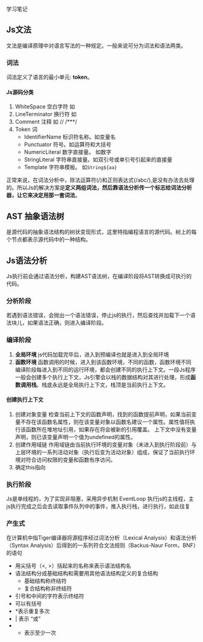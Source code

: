 学习笔记

## Js文法
文法是编译原理中对语言写法的一种规定。一般来说可分为词法和语法两类。

### 词法

词法定义了语言的最小单元: **token**。

#### Js源码分类
1. WhiteSpace 空白字符 如 <HT> <VT> <NBSP>
2. LineTerminator 换行符 如<LF><CR><LS><PS>
3. Comment 注释 如 // /***/
4. Token 词
    -  IdentifierName 标识符名称。如变量名
    - Punctuator 符号。如运算符和大括号
    - NumericLiteral 数字直接量。 如数字
    - StringLiteral 字符串直接量。如双引号或单引号引起来的直接量
    - Template 字符串模板。 如`String${aa}`

正常来说，在词法分析中，除法运算符(/)和正则表达式(/abc/),是没有办法去处理的。所以Js的解决方案是**定义两组词法，然后靠语法分析传一个标志给词法分析器，让它来决定用那一套词法**。
## AST 抽象语法树
是源代码的抽象语法结构的树状变现形式，这里特指编程语言的源代码。树上的每个节点都表示源代码中的一种结构。
## Js语法分析
Js执行前会通过语法分析，构建AST语法树，在编译阶段将AST转换成可执行的代码。
### 分析阶段
若遇到语法错误，会抛出一个语法错误，停止js的执行，然后查找并加载下一个语法块儿，如果语法正确，则进入编译阶段。
### 编译阶段
1. **全局环境** js代码加载完毕后，进入到预编译也就是进入到全局环境
2. **函数环境** 函数调用的时候，进入到该函数环境，不同的函数，函数环境不同
编译阶段每进入到不同的运行环境，都会创建不同的执行上下文。一段Js程序一般会创建多个执行上下文，Js引擎会以栈的数据结构对其进行处理，形成**函数调用栈**。栈底永远是全局执行上下文，栈顶是当前执行上下文。
#### 创建执行上下文
1. 创建对象变量
检查当前上下文的函数声明，找到的函数提前声明，如果当前变量不存在该函数名属性，则在该变量对象以函数名建议一个属性。属性值将执行该函数所在堆地址引用，如果存在将会被新的引用覆盖。
上下文中没有变量声明，则已该变量声明一个值为undefined的属性。
2. 创建作用域链
作用域链由当前执行环境的变量对象（未进入到执行阶段前）与上层环境的一系列活动对象（执行后变为活动对象）组成，保证了当前执行环境对符合访问权限的变量和函数有序访问。
3. 确定this指向

### 执行阶段
Js是单线程的，为了实现非阻塞，采用异步机制
EventLoop 执行js的主线程，主js执行完成之后会去读取事件队列中的事件，推入执行栈，进行执行，如此往复

### 产生式
在计算机中指Tiger编译器将源程序经过词法分析（Lexical Analysis）和语法分析（Syntax Analysis）后得到的一系列符合文法规则（Backus-Naur Form，BNF）的语句
- 用尖括号（<, >）括起来的名称来表示语法结构名
- 语法结构分成基础结构和需要用其他语法结构定义的复合结构
  - 基础结构称终结符
  - 复合结构称非终结符
- 引号和中间的字符表示终结符
- 可以有括号
- *表示重复多次
- | 表示 “或”
- + 表示至少一次

